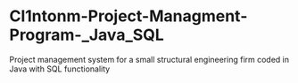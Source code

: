 # Cl1ntonm-Project-Managment-Program-_Java_SQL
Project management system for a small structural engineering firm coded in Java with SQL functionality
